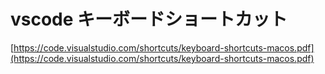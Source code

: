 # vscode キーボードショートカット
[https://code.visualstudio.com/shortcuts/keyboard-shortcuts-macos.pdf](https://code.visualstudio.com/shortcuts/keyboard-shortcuts-macos.pdf)